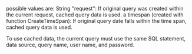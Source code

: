possible values are:
String "request": If original query was created within the current request, cached query data is used.
a timespan (created with function CreateTimeSpan): If original query date falls within the time span, cached query data is used.

To use cached data, the current query must use the same SQL statement, data source, query name, user name, and password.